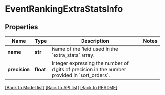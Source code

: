 # EventRankingExtraStatsInfo

## Properties
Name | Type | Description | Notes
------------ | ------------- | ------------- | -------------
**name** | **str** | Name of the field used in the &#x60;extra_stats&#x60; array. | 
**precision** | **float** | Integer expressing the number of digits of precision in the number provided in &#x60;sort_orders&#x60;. | 

[[Back to Model list]](../README.md#documentation-for-models) [[Back to API list]](../README.md#documentation-for-api-endpoints) [[Back to README]](../README.md)


